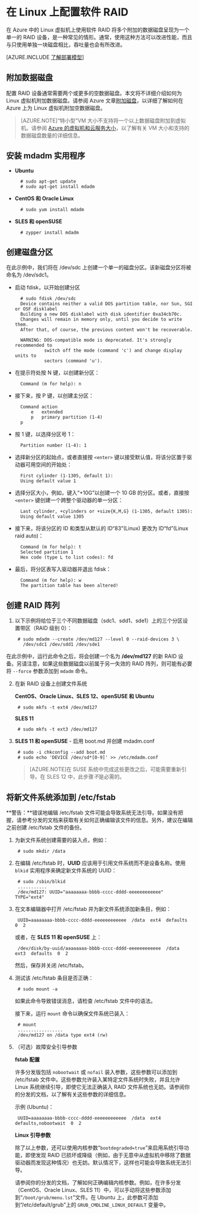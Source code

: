 <properties 
	pageTitle="在运行 Linux 的虚拟机上配置软件 RAID | Azure" 
	description="了解如何使用 mdadm 在 Azure 中的 Linux 上配置 RAID。" 
	services="virtual-machines" 
	documentationCenter="" 
	authors="szarkos" 
	writer="szark" 
	manager="timlt" 
	editor=""
	tag="azure-service-management,azure-resource-manager" />

<tags 
	ms.service="virtual-machines-linux" 
	ms.date="12/17/2015" 
	wacn.date="01/29/2016"/>



# 在 Linux 上配置软件 RAID
在 Azure 中的 Linux 虚拟机上使用软件 RAID 将多个附加的数据磁盘呈现为一个单一的 RAID 设备，是一种常见的情形。通常，使用这种方法可以改进性能，而且与只使用单独一块磁盘相比，吞吐量也会有所改进。

[AZURE.INCLUDE [了解部署模型](../includes/learn-about-deployment-models-both-include.md)]
 

## 附加数据磁盘
配置 RAID 设备通常需要两个或更多的空数据磁盘。本文将不详细介绍如何为 Linux 虚拟机附加数据磁盘。请参阅 Azure 文章[附加磁盘](/documentation/articles/virtual-machines-linux-classic-attach-disk/#attachempty)，以详细了解如何在 Azure 上为 Linux 虚拟机附加空数据磁盘。

>[AZURE.NOTE]“特小型”VM 大小不支持将一个以上数据磁盘附加到虚拟机。请参阅 [Azure 的虚拟机和云服务大小](/documentation/articles/cloud-services-sizes-specs/)，以了解有关 VM 大小和支持的数据磁盘数量的详细信息。


## 安装 mdadm 实用程序

- **Ubuntu**

		# sudo apt-get update
		# sudo apt-get install mdadm

- **CentOS 和 Oracle Linux**

		# sudo yum install mdadm

- **SLES 和 openSUSE**

		# zypper install mdadm


## 创建磁盘分区
在此示例中，我们将在 /dev/sdc 上创建一个单一的磁盘分区。该新磁盘分区将被命名为 /dev/sdc1。

- 启动 fdisk，以开始创建分区

		# sudo fdisk /dev/sdc
		Device contains neither a valid DOS partition table, nor Sun, SGI or OSF disklabel
		Building a new DOS disklabel with disk identifier 0xa34cb70c.
		Changes will remain in memory only, until you decide to write them.
		After that, of course, the previous content won't be recoverable.

		WARNING: DOS-compatible mode is deprecated. It's strongly recommended to
				 switch off the mode (command 'c') and change display units to
				 sectors (command 'u').

- 在提示符处按 N 键，以创建新分区：

		Command (m for help): n

- 接下来，按 P 键，以创建主分区：

		Command action
			e   extended
			p   primary partition (1-4)
		p

- 按 1 键，以选择分区号 1：

		Partition number (1-4): 1

- 选择新分区的起始点，或者直接按 `<enter>` 键以接受默认值，将该分区置于驱动器可用空间的开始处：

		First cylinder (1-1305, default 1):
		Using default value 1

- 选择分区大小，例如，键入“+10G”以创建一个 10 GB 的分区。或者，直接按 `<enter>` 键创建一个跨整个驱动器的单一分区：

		Last cylinder, +cylinders or +size{K,M,G} (1-1305, default 1305): 
		Using default value 1305

- 接下来，将该分区的 ID 和类型从默认的 ID“83”(Linux) 更改为 ID“fd”(Linux raid auto)：

		Command (m for help): t
		Selected partition 1
		Hex code (type L to list codes): fd

- 最后，将分区表写入驱动器并退出 fdisk：

		Command (m for help): w
		The partition table has been altered!


## 创建 RAID 阵列

1. 以下示例将给位于三个不同数据磁盘（sdc1、sdd1、sde1）上的三个分区设置带区（RAID 级别 0）：

		# sudo mdadm --create /dev/md127 --level 0 --raid-devices 3 \
		  /dev/sdc1 /dev/sdd1 /dev/sde1

在此示例中，运行此命令之后，将会创建一个名为 **/dev/md127** 的新 RAID 设备。另请注意，如果这些数据磁盘以前属于另一失效的 RAID 阵列，则可能有必要将 `--force` 参数添加到 `mdadm` 命令。


2. 在新 RAID 设备上创建文件系统

	**CentOS、Oracle Linux、SLES 12、openSUSE 和 Ubuntu**

		# sudo mkfs -t ext4 /dev/md127

	**SLES 11**

		# sudo mkfs -t ext3 /dev/md127

3. **SLES 11 和 openSUSE** - 启用 boot.md 并创建 mdadm.conf

		# sudo -i chkconfig --add boot.md
		# sudo echo 'DEVICE /dev/sd*[0-9]' >> /etc/mdadm.conf

	>[AZURE.NOTE]在 SUSE 系统中完成这些更改之后，可能需要重新引导。在 SLES 12 中，此步骤*不*是必需的。


## 将新文件系统添加到 /etc/fstab

**警告：**错误地编辑 /etc/fstab 文件可能会导致系统无法引导。如果没有把握，请参考分发的文档来获取有关如何正确编辑该文件的信息。另外，建议在编辑之前创建 /etc/fstab 文件的备份。

1. 为新文件系统创建需要的装入点，例如：

		# sudo mkdir /data

2. 在编辑 /etc/fstab 时，**UUID** 应该用于引用文件系统而不是设备名称。使用 `blkid` 实用程序来确定新文件系统的 UUID：

		# sudo /sbin/blkid
		...........
		/dev/md127: UUID="aaaaaaaa-bbbb-cccc-dddd-eeeeeeeeeeee" TYPE="ext4"

3. 在文本编辑器中打开 /etc/fstab 并为新文件系统添加新条目，例如：

		UUID=aaaaaaaa-bbbb-cccc-dddd-eeeeeeeeeeee  /data  ext4  defaults  0  2

	或者，在 **SLES 11 和 openSUSE** 上：

		/dev/disk/by-uuid/aaaaaaaa-bbbb-cccc-dddd-eeeeeeeeeeee  /data  ext3  defaults  0  2

	然后，保存并关闭 /etc/fstab。

4. 测试该 /etc/fstab 条目是否正确：

		# sudo mount -a

	如果此命令导致错误消息，请检查 /etc/fstab 文件中的语法。

	接下来，运行 `mount` 命令以确保文件系统已装入：

		# mount
		.................
		/dev/md127 on /data type ext4 (rw)

5. （可选）故障安全引导参数

	**fstab 配置**

	许多分发版包括 `nobootwait` 或 `nofail` 装入参数，这些参数可以添加到 /etc/fstab 文件中。这些参数允许装入某特定文件系统时失败，并且允许 Linux 系统继续引导，即使它无法正确装入 RAID 文件系统也无妨。请参阅你的分发的文档，以了解有关这些参数的详细信息。

	示例 (Ubuntu)：

		UUID=aaaaaaaa-bbbb-cccc-dddd-eeeeeeeeeeee  /data  ext4  defaults,nobootwait  0  2

	**Linux 引导参数**

	除了以上参数，还可以使用内核参数“`bootdegraded=true`”来启用系统引导功能，即使发现 RAID 已损坏或降级（例如，由于无意中从虚拟机中移除了数据驱动器而发现这种情况）也无妨。默认情况下，这样也可能会导致系统无法引导。

	请参阅你的分发的文档，了解如何正确编辑内核参数。例如，在许多分发（CentOS、Oracle Linux、SLES 11）中，可以手动将这些参数添加到“`/boot/grub/menu.lst`”文件。在 Ubuntu 上，此参数可添加到“/etc/default/grub”上的 `GRUB_CMDLINE_LINUX_DEFAULT` 变量中。

 

<!---HONumber=Mooncake_0118_2016-->